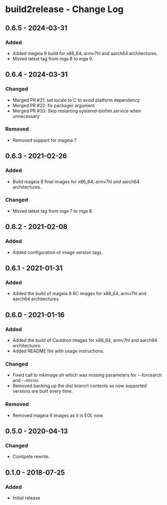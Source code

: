 # build2release - Change Log

## 0.6.5 - 2024-03-31
### Added
- Added mageia 9 build for x86_64, armv7hl and aarch64 architectures.
- Moved latest tag from mga 8 to mga 9.

## 0.6.4 - 2024-03-31
### Changed
- Merged PR #21: set locale to C to avoid platform dependency
- Merged PR #22: fix packager argument
- Merged PR #33: Skip restarting systemd-binfmt.service when unnecessary

### Removed
- Removed support for mageia 7

## 0.6.3 - 2021-02-26
### Added
- Build mageia 8 final images for x86_64, armv7hl and aarch64 architectures.
### Changed
- Moved latest tag from mga 7 to mga 8.

## 0.6.2 - 2021-02-08
### Added
- Added configuration of image version tags.

## 0.6.1 - 2021-01-31
### Added
- Added the build of mageia 8 RC images for x86_64, armv7hl and aarch64 architectures.

## 0.6.0 - 2021-01-16
### Added
- Added the build of Cauldron images for x86_64, armv7hl and aarch64 architectures.
- Added README file with usage instructions.

### Changed
- Fixed call to mkimage.sh which was missing parameters for --forcearch and
  --mirror.
- Removed backing up the dist branch contents as now supported versions are
  built every time.

### Removed
- Removed mageia 6 images as it is EOL now.

## 0.5.0 - 2020-04-13
### Changed
- Comlpete rewrite.

## 0.1.0 - 2018-07-25
### Added
- Initial release
